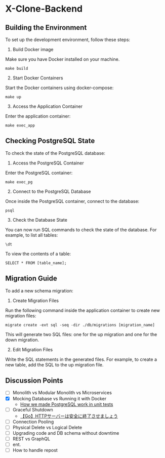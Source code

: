 # X-Clone-Backend
## Building the Environment
To set up the development environment, follow these steps:

1. Build Docker image  

Make sure you have Docker installed on your machine.
```
make build
```

2. Start Docker Containers

Start the Docker containers using docker-compose:
```
make up
```

3. Access the Application Container  

Enter the application container:
```
make exec_app
```

## Checking PostgreSQL State
To check the state of the PostgreSQL database:

1. Access the PostgreSQL Container  

Enter the PostgreSQL container:
```
make exec_pg
```

2. Connect to the PostgreSQL Database  

Once inside the PostgreSQL container, connect to the database:
```
psql
```

3. Check the Database State  

You can now run SQL commands to check the state of the database. For example, to list all tables:
```
\dt
```
To view the contents of a table:
```
SELECT * FROM [table_name];
```

## Migration Guide
To add a new schema migration:

1. Create Migration Files

Run the following command inside the application container to create new migration files:

```
migrate create -ext sql -seq -dir ./db/migrations [migration_name]
```
This will generate two SQL files: one for the up migration and one for the down migration.

2. Edit Migration Files

Write the SQL statements in the generated files. For example, to create a new table, add the SQL to the up migration file.

## Discussion Points
- [ ] Monolith vs Modular Monolith vs Microservices
- [X] Mocking Database vs Running it with Docker
    - [How we made PostgreSQL work in unit tests](https://engblog.nirvanatech.com/how-to-run-unit-tests-on-production-data-using-golang-postgresql-f2ebf38a3271)
- [ ] Graceful Shutdown
  - [【Go】HTTPサーバーは安全に終了させましょう](https://zenn.dev/tksx1227/articles/5ab5b3c99336c3)
- [ ] Connection Pooling
- [ ] Physical Delete vs Logical Delete
- [ ] Upgrading code and DB schema without downtime
- [ ] REST vs GraphQL
- [ ] ent.
- [ ] How to handle repost
